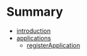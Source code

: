 # Summary

- [introduction](README.md)
- [applications](README.md)
  - [registerApplication](applications/registerApplication.md)

